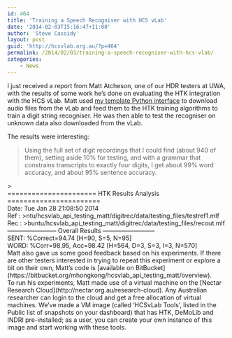 ```yaml
---
id: 464
title: 'Training a Speech Recogniser with HCS vLab'
date: '2014-02-03T15:16:47+11:00'
author: 'Steve Cassidy'
layout: post
guid: 'http://hcsvlab.org.au/?p=464'
permalink: /2014/02/03/training-a-speech-recogniser-with-hcs-vlab/
categories:
    - News
---
```


I just received a report from Matt Atcheson, one of our HDR testers at UWA, with the results of some work he’s done on evaluating the HTK integration with the HCS vLab. Matt used [my template Python interface](https://bitbucket.org/stevecassidy/hcsvlab_api_testing) to download audio files from the vLab and feed them to the HTK training algorithms to train a digit string recogniser. He was then able to test the recogniser on unknown data also downloaded from the vLab.

The results were interesting:

> Using the full set of digit recordings that I could find (about 940 of them), setting aside 10% for testing, and with a grammar that constrains transcripts to exactly four digits, I get about 99% word accuracy, and about 95% sentence accuracy.

<div>> <div>====================== HTK Results Analysis =======================</div><div> Date: Tue Jan 28 21:08:50 2014</div><div> Ref : &gt;ntu/hcsvlab_api_testing_matt/<wbr></wbr>digitrec/data/testing_files/<wbr></wbr>testref1.mlf</div><div> Rec : &gt;buntu/hcsvlab_api_testing_<wbr></wbr>matt/digitrec/data/testing_<wbr></wbr>files/recout.mlf</div><div>———————— Overall Results ————————–</div><div>SENT: %Correct=94.74 [H=90, S=5, N=95]</div><div>WORD: %Corr=98.95, Acc=98.42 [H=564, D=3, S=3, I=3, N=570]</div>

<div></div><div>Matt also gave us some good feedback based on his experiments. If there are other testers interested in trying to repeat this experiment or explore a bit on their own, Matt’s code is [available on BitBucket](https://bitbucket.org/mhongkong/hcsvlab_api_testing_matt/overview).</div><div></div><div>To run his experiments, Matt made use of a virtual machine on the [Nectar Research Cloud](http://nectar.org.au/research-cloud). Any Australian researcher can login to the cloud and get a free allocation of virtual machines. We’ve made a VM image (called ‘HCSvLab Tools’, listed in the Public list of snapshots on your dashboard) that has HTK, DeMoLib and INDRI pre-installed; as a user, you can create your own instance of this image and start working with these tools.</div><div></div><div></div></div>